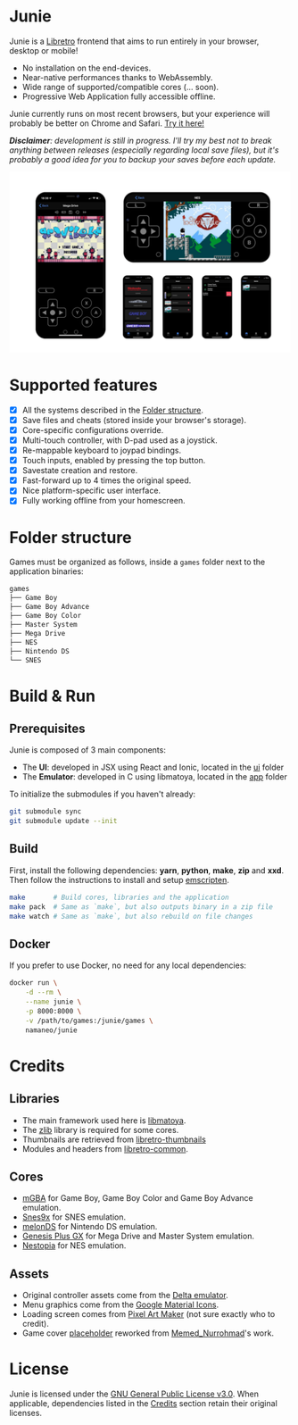# Junie

Junie is a [Libretro](https://www.libretro.com/index.php/home-2/) frontend that aims to run entirely in your browser, desktop or mobile!
* No installation on the end-devices.
* Near-native performances thanks to WebAssembly.
* Wide range of supported/compatible cores (... soon).
* Progressive Web Application fully accessible offline.

Junie currently runs on most recent browsers, but your experience will probably be better on Chrome and Safari. [Try it here!](https://namaneo.github.io/Junie/)

***Disclaimer**: development is still in progress. I'll try my best not to break anything between releases (especially regarding local save files), but it's probably a good idea for you to backup your saves before each update.*

![](assets/showcase.png)

# Supported features

- [x] All the systems described in the [Folder structure](#folder-structure).
- [x] Save files and cheats (stored inside your browser's storage).
- [x] Core-specific configurations override.
- [x] Multi-touch controller, with D-pad used as a joystick.
- [x] Re-mappable keyboard to joypad bindings.
- [x] Touch inputs, enabled by pressing the top button.
- [x] Savestate creation and restore.
- [x] Fast-forward up to 4 times the original speed.
- [x] Nice platform-specific user interface.
- [x] Fully working offline from your homescreen.

# Folder structure

Games must be organized as follows, inside a `games` folder next to the application binaries:

```
games
├── Game Boy
├── Game Boy Advance
├── Game Boy Color
├── Master System
├── Mega Drive
├── NES
├── Nintendo DS
└── SNES
```

# Build & Run

## Prerequisites

Junie is composed of 3 main components:
* The **UI**: developed in JSX using React and Ionic, located in the [ui](ui) folder
* The **Emulator**: developed in C using libmatoya, located in the [app](app) folder

To initialize the submodules if you haven't already:

```bash
git submodule sync
git submodule update --init
```

## Build

First, install the following dependencies: **yarn**, **python**, **make**, **zip** and **xxd**. Then follow the instructions to install and setup [emscripten](https://emscripten.org/docs/getting_started/downloads.html).

```bash
make       # Build cores, libraries and the application
make pack  # Same as `make`, but also outputs binary in a zip file
make watch # Same as `make`, but also rebuild on file changes
```

## Docker

If you prefer to use Docker, no need for any local dependencies:

```bash
docker run \
    -d --rm \
    --name junie \
    -p 8000:8000 \
    -v /path/to/games:/junie/games \
    namaneo/junie
```

# Credits

## Libraries

- The main framework used here is [libmatoya](https://github.com/matoya/libmatoya).
- The [zlib](https://github.com/madler/zlib) library is required for some cores.
- Thumbnails are retrieved from [libretro-thumbnails](https://thumbnails.libretro.com/)
- Modules and headers from [libretro-common](https://github.com/libretro/libretro-common).

## Cores

- [mGBA](https://github.com/libretro/mgba) for Game Boy, Game Boy Color and Game Boy Advance emulation.
- [Snes9x](https://github.com/libretro/snes9x2010) for SNES emulation.
- [melonDS](https://github.com/libretro/melonDS) for Nintendo DS emulation.
- [Genesis Plus GX](https://github.com/libretro/Genesis-Plus-GX) for Mega Drive and Master System emulation.
- [Nestopia](https://github.com/libretro/Nestopia) for NES emulation.

## Assets

- Original controller assets come from the [Delta emulator](https://github.com/rileytestut/Delta).
- Menu graphics come from the [Google Material Icons](https://fonts.google.com/icons).
- Loading screen comes from [Pixel Art Maker](http://pixelartmaker.com/art/8f6c49d5035cd32) (not sure exactly who to credit).
- Game cover [placeholder](https://pixabay.com/vectors/game-console-icon-video-play-2389215/) reworked from [Memed_Nurrohmad](https://pixabay.com/users/memed_nurrohmad-3307648/?tab=about)'s work.

# License

Junie is licensed under the [GNU General Public License v3.0](https://github.com/Namaneo/Junie/blob/main/LICENSE.md). When applicable, dependencies listed in the [Credits](#credits) section retain their original licenses.
